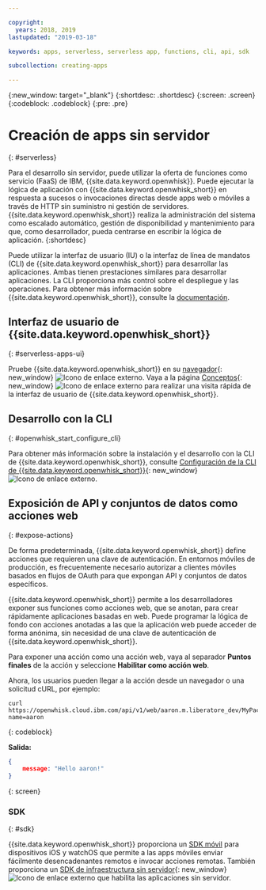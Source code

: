 ```yaml
---

copyright:
  years: 2018, 2019
lastupdated: "2019-03-18"

keywords: apps, serverless, serverless app, functions, cli, api, sdk

subcollection: creating-apps

---
```

{:new_window: target="_blank"}
{:shortdesc: .shortdesc}
{:screen: .screen}
{:codeblock: .codeblock}
{:pre: .pre}

# Creación de apps sin servidor
{: #serverless}

Para el desarrollo sin servidor, puede utilizar la oferta de funciones como servicio (FaaS) de IBM, {{site.data.keyword.openwhisk}}. Puede ejecutar la lógica de aplicación con {{site.data.keyword.openwhisk_short}} en respuesta a sucesos o invocaciones directas desde apps web o móviles a través de HTTP sin suministro ni gestión de servidores.{{site.data.keyword.openwhisk_short}} realiza la administración del sistema como escalado automático, gestión de disponibilidad y mantenimiento para que, como desarrollador, pueda centrarse en escribir la lógica de aplicación.
{:shortdesc}

Puede utilizar la interfaz de usuario (IU) o la interfaz de línea de mandatos (CLI) de {{site.data.keyword.openwhisk_short}} para desarrollar las aplicaciones. Ambas tienen prestaciones similares para desarrollar aplicaciones. La CLI proporciona más control sobre el despliegue y las operaciones. Para obtener más información sobre {{site.data.keyword.openwhisk_short}}, consulte la [documentación](/docs/openwhisk?topic=cloud-functions-index).

## Interfaz de usuario de {{site.data.keyword.openwhisk_short}}
{: #serverless-apps-ui}

Pruebe {{site.data.keyword.openwhisk_short}} en su [navegador](https://{DomainName}/openwhisk/actions){: new_window} ![Icono de enlace externo](../../icons/launch-glyph.svg "Icono de enlace externo"). Vaya a la página [Conceptos](https://{DomainName}/openwhisk/learn){: new_window} ![Icono de enlace externo](../../icons/launch-glyph.svg "Icono de enlace externo") para realizar una visita rápida de la interfaz de usuario de {{site.data.keyword.openwhisk_short}}.

## Desarrollo con la CLI
{: #openwhisk_start_configure_cli}

Para obtener más información sobre la instalación y el desarrollo con la CLI de {{site.data.keyword.openwhisk_short}}, consulte [Configuración de la CLI de {{site.data.keyword.openwhisk_short}}](https://{DomainName}/openwhisk/cli){: new_window} ![Icono de enlace externo](../../icons/launch-glyph.svg "Icono de enlace externo").

## Exposición de API y conjuntos de datos como acciones web
{: #expose-actions}

De forma predeterminada, {{site.data.keyword.openwhisk_short}} define acciones que requieren una clave de autenticación. En entornos móviles de producción, es frecuentemente necesario autorizar a clientes móviles basados en flujos de OAuth para que expongan API y conjuntos de datos específicos.

{{site.data.keyword.openwhisk_short}} permite a los desarrolladores exponer sus funciones como acciones web, que se anotan, para crear rápidamente aplicaciones basadas en web. Puede programar la lógica de fondo con acciones anotadas a las que la aplicación web puede acceder de forma anónima, sin necesidad de una clave de autenticación de {{site.data.keyword.openwhisk_short}}.

Para exponer una acción como una acción web, vaya al separador **Puntos finales** de la acción y seleccione **Habilitar como acción web**.

Ahora, los usuarios pueden llegar a la acción desde un navegador o una solicitud cURL, por ejemplo:
```
curl https://openwhisk.cloud.ibm.com/api/v1/web/aaron.m.liberatore_dev/MyPackage/helloWorld.json?name=aaron
```
{: codeblock}

**Salida:**
```json
{
    message: "Hello aaron!"
}
```
{: screen}

### SDK
{: #sdk}

{{site.data.keyword.openwhisk_short}} proporciona un [SDK móvil](/docs/openwhisk?topic=cloud-functions-openwhisk_mobile_sdk) para dispositivos iOS y watchOS que permite a las apps móviles enviar fácilmente desencadenantes remotos e invocar acciones remotas. También proporciona un [SDK de infraestructura sin servidor](/docs/openwhisk?topic=cloud-functions-openwhisk_goserverless){: new_window} ![Icono de enlace externo](../../icons/launch-glyph.svg "Icono de enlace externo") que habilita las aplicaciones sin servidor.

